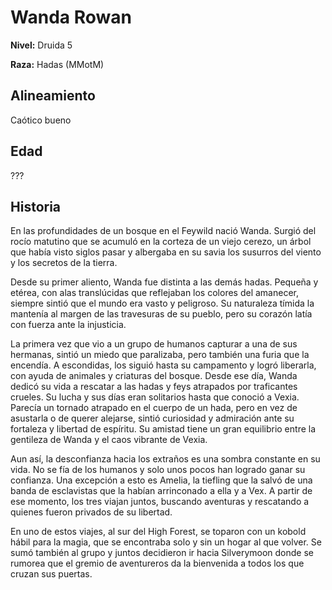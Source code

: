 # Wanda Rowan

**Nivel:** Druida 5

**Raza:** Hadas (MMotM)

## Alineamiento
Caótico bueno

## Edad
???

## Historia
En las profundidades de un bosque en el Feywild nació Wanda. Surgió del rocío matutino que se acumuló en la corteza de un viejo cerezo, un árbol que había visto siglos pasar y albergaba en su savia los susurros del viento y los secretos de la tierra.

Desde su primer aliento, Wanda fue distinta a las demás hadas. Pequeña y etérea, con alas translúcidas que reflejaban los colores del amanecer, siempre sintió que el mundo era vasto y peligroso. Su naturaleza tímida la mantenía al margen de las travesuras de su pueblo, pero su corazón latía con fuerza ante la injusticia.

La primera vez que vio a un grupo de humanos capturar a una de sus hermanas, sintió un miedo que paralizaba, pero también una furia que la encendía. A escondidas, los siguió hasta su campamento y logró liberarla, con ayuda de animales y criaturas del bosque. Desde ese día, Wanda dedicó su vida a rescatar a las hadas y feys atrapados por traficantes crueles. 
Su lucha y sus días eran solitarios hasta que conoció a Vexia. Parecía un tornado atrapado en el cuerpo de un hada, pero en vez de asustarla o de querer alejarse, sintió curiosidad y admiración ante su fortaleza y libertad de espíritu. Su amistad tiene un gran equilibrio entre la gentileza de Wanda y el caos vibrante de Vexia.

Aun así, la desconfianza hacia los extraños es una sombra constante en su vida. No se fía de los humanos y solo unos pocos han logrado ganar su confianza. Una excepción a esto es Amelia, la tiefling que la salvó de una banda de esclavistas que la habían arrinconado a ella y a Vex. A partir de ese momento, los tres viajan juntos, buscando aventuras y rescatando a quienes fueron privados de su libertad.

En uno de estos viajes, al sur del High Forest, se toparon con un kobold hábil para la magia, que se encontraba solo y sin un hogar al que volver. Se sumó también al grupo y juntos decidieron ir hacia Silverymoon donde se rumorea que el gremio de aventureros da la bienvenida a todos los que cruzan sus puertas.


